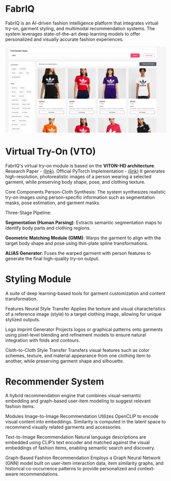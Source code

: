 # FabrIQ
FabrIQ is an AI-driven fashion intelligence platform that integrates virtual try-on, garment styling, and multimodal recommendation systems. The system leverages state-of-the-art deep learning models to offer personalized and visually accurate fashion experiences.

![VITON-HD Example](assets/UI.jpg)
# Virtual Try-On (VTO)
FabrIQ's virtual try-on module is based on the **VITON-HD architecture**. Research Paper - [(link)](https://arxiv.org/abs/2103.16874). Official PyTorch Implementation - [(link)](https://github.com/shadow2496/VITON-HD) It generates high-resolution, photorealistic images of a person wearing a selected garment, while preserving body shape, pose, and clothing texture.

Core Components
Person-Cloth Synthesis: The system synthesizes realistic try-on images using person-specific information such as segmentation masks, pose estimation, and garment masks.

Three-Stage Pipeline:

**Segmentation (Human Parsing)**: Extracts semantic segmentation maps to identify body parts and clothing regions.

**Geometric Matching Module (GMM)**: Warps the garment to align with the target body shape and pose using thin-plate spline transformations.

**ALIAS Generator**: Fuses the warped garment with person features to generate the final high-quality try-on output.

# Styling Module
A suite of deep learning-based tools for garment customization and content transformation.

Features
Neural Style Transfer
Applies the texture and visual characteristics of a reference image (style) to a target clothing image, allowing for unique stylized outputs.

Logo Imprint Generator
Projects logos or graphical patterns onto garments using pixel-level blending and refinement models to ensure natural integration with folds and contours.

Cloth-to-Cloth Style Transfer
Transfers visual features such as color schemes, texture, and material appearance from one clothing item to another, while preserving garment shape and silhouette.

# Recommender System
A hybrid recommendation engine that combines visual-semantic embedding and graph-based user-item modeling to suggest relevant fashion items.

Modules
Image-to-Image Recommendation
Utilizes OpenCLIP to encode visual content into embeddings. Similarity is computed in the latent space to recommend visually related garments and accessories.

Text-to-Image Recommendation
Natural language descriptions are embedded using CLIP’s text encoder and matched against the visual embeddings of fashion items, enabling semantic search and discovery.

Graph-Based Fashion Recommendation
Employs a Graph Neural Network (GNN) model built on user-item interaction data, item similarity graphs, and historical co-occurrence patterns to provide personalized and context-aware recommendations.

